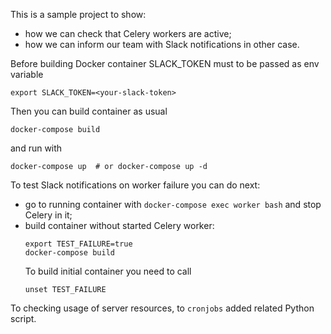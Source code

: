This is a sample project to show:
* how we can check that Celery workers are active;
* how we can inform our team with Slack notifications in other case.

Before building Docker container SLACK_TOKEN must to be passed as env variable
```shell script
export SLACK_TOKEN=<your-slack-token>
```
Then you can build container as usual
```shell script
docker-compose build
```
and run with
```shell script
docker-compose up  # or docker-compose up -d
```

To test Slack notifications on worker failure you can do next:
- go to running container with `docker-compose exec worker bash` and stop Celery in it;
- build container without started Celery worker:
  ```shell script
  export TEST_FAILURE=true
  docker-compose build
  ```
  To build initial container you need to call 
  ```shell script
  unset TEST_FAILURE
  ```

To checking usage of server resources, to `cronjobs` added related Python script.